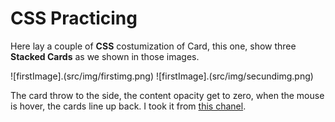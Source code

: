 # CSS Practicing

Here lay a couple of **CSS** costumization of Card, this one, show three **Stacked Cards** as we shown in those images.

![firstImage].(src/img/firstimg.png)
![firstImage].(src/img/secundimg.png)

The card throw to the side, the content opacity get to zero, when the mouse is hover, the cards line up back.
I took it from [this chanel](https://www.youtube.com/watch?v=Y2P3wjQCxjY).